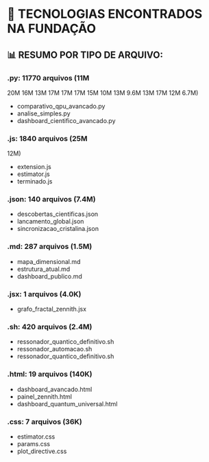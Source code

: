 # 🔧 TECNOLOGIAS ENCONTRADOS NA FUNDAÇÃO

## 📊 RESUMO POR TIPO DE ARQUIVO:

### .py: 11770 arquivos (11M
20M
16M
13M
17M
17M
17M
15M
10M
13M
9.6M
13M
17M
12M
6.7M)
- comparativo_qpu_avancado.py
- analise_simples.py
- dashboard_cientifico_avancado.py

### .js: 1840 arquivos (25M
12M)
- extension.js
- estimator.js
- terminado.js

### .json: 140 arquivos (7.4M)
- descobertas_cientificas.json
- lancamento_global.json
- sincronizacao_cristalina.json

### .md: 287 arquivos (1.5M)
- mapa_dimensional.md
- estrutura_atual.md
- dashboard_publico.md

### .jsx: 1 arquivos (4.0K)
- grafo_fractal_zennith.jsx

### .sh: 420 arquivos (2.4M)
- ressonador_quantico_definitivo.sh
- ressonador_automacao.sh
- ressonador_quantico_definitivo.sh

### .html: 19 arquivos (140K)
- dashboard_avancado.html
- painel_zennith.html
- dashboard_quantum_universal.html

### .css: 7 arquivos (36K)
- estimator.css
- params.css
- plot_directive.css
